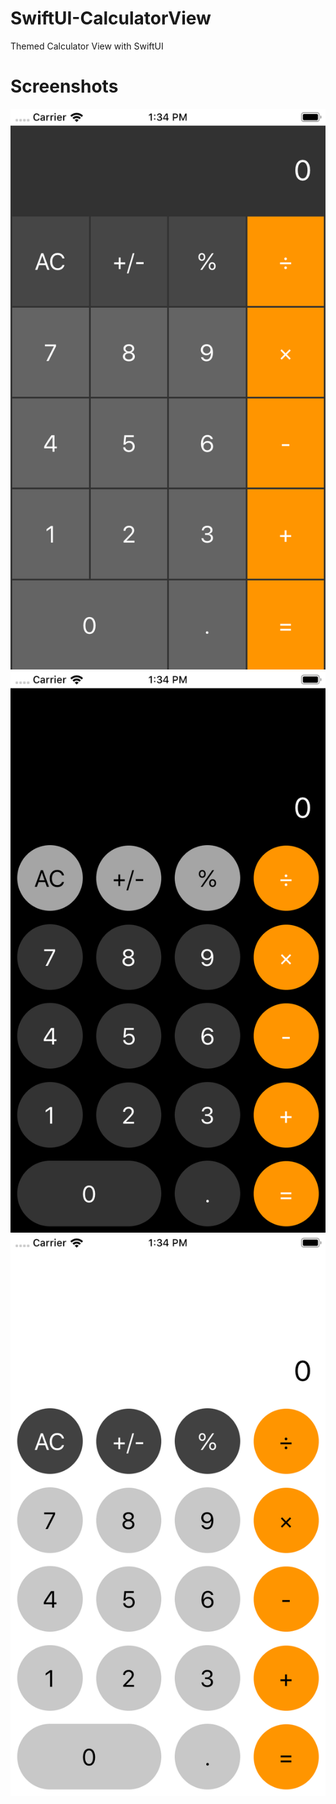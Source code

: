 # SwiftUI-CalculatorView
Themed Calculator View with SwiftUI

# Screenshots

![Screenshot-1](/ScreenshotTheme1.png)
![Screenshot-2](/ScreenshotTheme2.png)
![Screenshot-3](/ScreenshotTheme3.png)
